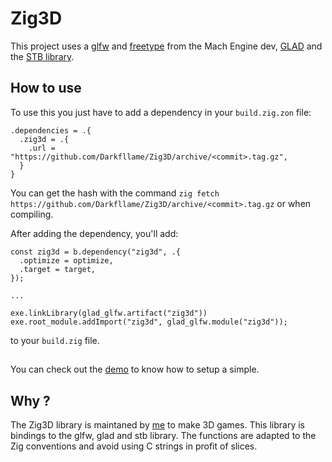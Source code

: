 # Zig3D

This project uses a [glfw](https://github.com/hexops/glfw) and [freetype](https://github.com/hexops/freetype) from the Mach Engine dev, [GLAD](https://glad.dav1d.de) and the [STB library](https://github.com/nothings/stb).

## How to use

To use this you just have to add a dependency in your `build.zig.zon` file:
```zig
.dependencies = .{
  .zig3d = .{
    .url = "https://github.com/Darkfllame/Zig3D/archive/<commit>.tag.gz",
  }
}
```
You can get the hash with the command `zig fetch https://github.com/Darkfllame/Zig3D/archive/<commit>.tag.gz` or when compiling.

After adding the dependency, you'll add:
```zig
const zig3d = b.dependency("zig3d", .{
  .optimize = optimize,
  .target = target,
});

...

exe.linkLibrary(glad_glfw.artifact("zig3d"))
exe.root_module.addImport("zig3d", glad_glfw.module("zig3d"));
```
to your `build.zig` file.

##

You can check out the [demo](src/main.zig) to know how to setup a simple.

## Why ?

The Zig3D library is maintaned by [me](https://github.com/Darkfllame/) to make 3D games. This library is bindings to the glfw, glad and stb library. The functions are adapted to the Zig conventions and avoid using C strings in profit of slices.